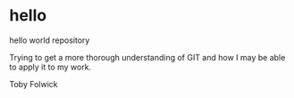 # hello
hello world repository


Trying to get a more thorough understanding of GIT and how I may be able to apply it to my work.

Toby Folwick
